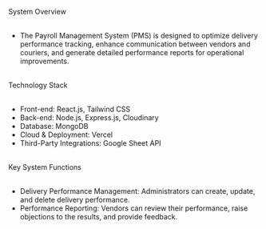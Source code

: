 System Overview<br><br>
 - The Payroll Management System (PMS) is designed to optimize delivery performance tracking, enhance communication between vendors and couriers,
   and generate detailed performance reports for operational improvements.<br><br>
 
Technology Stack<br><br>
 - Front-end: React.js, Tailwind CSS<br>
 - Back-end: Node.js, Express.js, Cloudinary<br>
 - Database: MongoDB<br>
 - Cloud & Deployment: Vercel<br>
 - Third-Party Integrations: Google Sheet API<br><br>

Key System Functions<br><br>
 - Delivery Performance Management: Administrators can create, update, and delete delivery performance.<br>
 - Performance Reporting: Vendors can review their performance, raise objections to the results, and provide feedback.<br>
 
 
